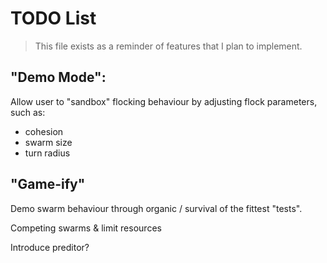 TODO List
===

> This file exists as a reminder of
> features that I plan to implement.

"Demo Mode":
---

Allow user to "sandbox" flocking behaviour
by adjusting flock parameters, such as:

- cohesion
- swarm size
- turn radius


"Game-ify"
---

Demo swarm behaviour through organic / 
survival of the fittest "tests". 

Competing swarms & limit resources

Introduce preditor?
